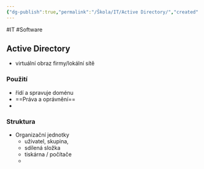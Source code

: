 ```yaml
---
{"dg-publish":true,"permalink":"/Škola/IT/Active Directory/","created":"2024-03-14T18:43:29.162+01:00","updated":"2024-03-14T18:44:53.953+01:00"}
---
```


#IT #Software 
## Active Directory
- virtuální obraz firmy/lokální sítě
### Použití 
- řídí a spravuje doménu
- ==Práva a oprávnění==
- 
### Struktura 
- Organizační jednotky 
	- uživatel, skupina, 
	- sdílená složka 
	- tiskárna / počítače
	- 